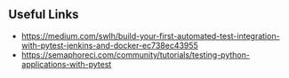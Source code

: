 ## Useful Links
* https://medium.com/swlh/build-your-first-automated-test-integration-with-pytest-jenkins-and-docker-ec738ec43955
* https://semaphoreci.com/community/tutorials/testing-python-applications-with-pytest